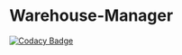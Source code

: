 # Warehouse-Manager

[![Codacy Badge](https://api.codacy.com/project/badge/Grade/dac159b8b5fa4824b80a0cd3984779be)](https://www.codacy.com/manual/Fabio-Morais/Warehouse-Manager?utm_source=github.com&amp;utm_medium=referral&amp;utm_content=Fabio-Morais/Warehouse-Manager&amp;utm_campaign=Badge_Grade)

